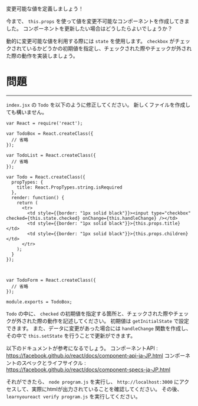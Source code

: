 変更可能な値を定義しましょう！

今まで、 `this.props` を使って値を変更不可能なコンポーネントを作成してきました。
コンポーネントを更新したい場合はどうしたらよいでしょうか？

動的に変更可能な値を利用する際には `state` を使用します。
`checkbox` がチェックされているかどうかの初期値を指定し、チェックされた際やチェックが外された際の動作を実装しましょう。

# 問題
---

`index.jsx` の `Todo` を以下のように修正してください。
新しくファイルを作成しても構いません。


```
var React = require('react');

var TodoBox = React.createClass({
  // 省略
});

var TodoList = React.createClass({
  // 省略
});

var Todo = React.createClass({
  propTypes: {
    title: React.PropTypes.string.isRequired     
  },
  render: function() {
    return (
      <tr>
        <td style={{border: "1px solid black"}}><input type="checkbox" checked={this.state.checked} onChange={this.handleChange} /></td>
        <td style={{border: "1px solid black"}}>{this.props.title}</td>
        <td style={{border: "1px solid black"}}>{this.props.children}</td>
      </tr>
    );
  }
});



var TodoForm = React.createClass({
  // 省略
});

module.exports = TodoBox;
```

`Todo` の中に、 `checked` の初期値を指定する箇所と、チェックされた際やチェックが外された際の動作を記述してください。
初期値は `getInitialState` で設定できます。
また、データに変更があった場合には `handleChange` 関数を作成し、その中で `this.setState` を行うことで更新ができます。

以下のドキュメントが参考になるでしょう。
コンポーネントAPI : https://facebook.github.io/react/docs/component-api-ja-JP.html
コンポーネントのスペックとライフサイクル : https://facebook.github.io/react/docs/component-specs-ja-JP.html

それができたら、 `node program.js` を実行し、 `http://localhost:3000` にアクセスして、実際にhtmlが出力されていることを確認してください。
その後、 `learnyoureact verify program.js` を実行してください。
